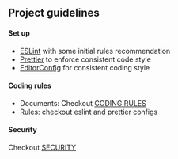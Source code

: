 ## Project guidelines

#### Set up

- [ESLint][eslint] with some initial rules recommendation
- [Prettier][prettier] to enforce consistent code style
- [EditorConfig][editorconfig] for consistent coding style

#### Coding rules

* Documents: Checkout [CODING RULES](./CODING_RULES.md)
* Rules: checkout eslint and prettier configs

#### Security

Checkout [SECURITY](./SECURITY.md)

  [eslint]: https://github.com/eslint/eslint
  [prettier]: https://prettier.io
  [editorconfig]: https://editorconfig.org